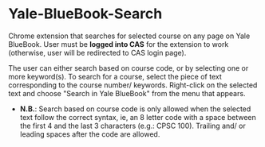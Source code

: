 # Yale-BlueBook-Search
Chrome extension that searches for selected course on any page on Yale BlueBook. User must be **logged into CAS** for the extension to work (otherwise, user will be redirected to CAS login page).

The user can either search based on course code, or by selecting one or more keyword(s). To search for a course, select the piece of text corresponding to the course number/ keywords. Right-click on the selected text and choose "Search in Yale BlueBook" from the menu that appears. 

* **N.B.**: Search based on course code is only allowed when the selected text follow the correct syntax, ie, an 8 letter code with a space between the first 4 and the last 3 characters (e.g.: CPSC 100). Trailing and/ or leading spaces after the code are allowed.